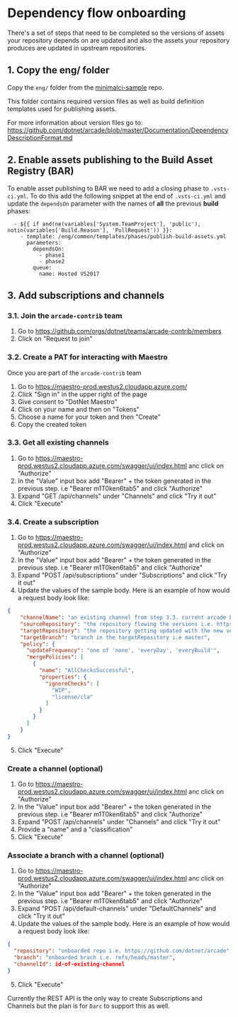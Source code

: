 # Dependency flow onboarding

There's a set of steps that need to be completed so the versions of assets your repository depends on are updated and also the assets your repository produces are updated in upstream repositories.

## 1. Copy the eng/ folder

Copy the `eng/` folder from the [minimalci-sample](https://github.com/dotnet/arcade-minimalci-sample) repo. 

This folder contains required version files as well as build definition templates used for publishing assets.

For more information about version files go to: https://github.com/dotnet/arcade/blob/master/Documentation/DependencyDescriptionFormat.md

## 2. Enable assets publishing to the Build Asset Registry (BAR)

To enable asset publishing to BAR we need to add a closing phase to `.vsts-ci.yml`. To do this add the following snippet at the end of `.vsts-ci.yml` and update the `dependsOn` parameter with the names of **all** the previous **build** phases:

```
  - ${{ if and(ne(variables['System.TeamProject'], 'public'), notin(variables['Build.Reason'], 'PullRequest')) }}:
    - template: /eng/common/templates/phases/publish-build-assets.yml
      parameters:
        dependsOn:
          - phase1
          - phase2
        queue: 
          name: Hosted VS2017
```

## 3. Add subscriptions and channels

### 3.1. Join the `arcade-contrib` team

1. Go to https://github.com/orgs/dotnet/teams/arcade-contrib/members
2. Click on "Request to join"

### 3.2. Create a PAT for interacting with Maestro

Once you are part of the `arcade-contrib` team

1. Go to https://maestro-prod.westus2.cloudapp.azure.com/
2. Click "Sign in" in the upper right of the page
3. Give consent to "DotNet Maestro"
4. Click on your name and then on "Tokens"
5. Choose a name for your token and then "Create"
6. Copy the created token

### 3.3. Get all existing channels

1. Go to https://maestro-prod.westus2.cloudapp.azure.com/swagger/ui/index.html anc click on "Authorize"
2. In the "Value" input box add "Bearer" + the token generated in the previous step. i.e "Bearer m1T0ken6tab5" and click "Authorize"
3. Expand "GET /api/channels" under "Channels" and click "Try it out"
5. Click "Execute"

### 3.4. Create a subscription

1. Go to https://maestro-prod.westus2.cloudapp.azure.com/swagger/ui/index.html and click on "Authorize"
2. In the "Value" input box add "Bearer" + the token generated in the previous step. i.e "Bearer m1T0ken6tab5" and click "Authorize"
3. Expand "POST /api/subscriptions" under "Subscriptions" and click "Try it out"
4. Update the values of the sample body. Here is an example of how would a request body look like:
``` json
{
    "channelName": "an existing channel from step 3.3. current arcade builds output to '.NET Tools - Latest'",
    "sourceRepository": "the repository flowing the versions i.e. https://github.com/dotnet/arcade",
    "targetRepository": "the repository getting updated with the new versions i.e. https://github.com/dotnet/arcade-minimalci-sample",
    "targetBranch": "branch in the targetRepository i.e master",
    "policy": {
      "updateFrequency": "one of 'none', 'everyDay', 'everyBuild'",
      "mergePolicies": [
        {
          "name": "AllChecksSuccessful",
          "properties": {
            "ignoreChecks": [
              "WIP",
              "license/cla"
            ]
          }
        }
      ]
    }
}
```
5. Click "Execute"

### Create a channel (optional)

1. Go to https://maestro-prod.westus2.cloudapp.azure.com/swagger/ui/index.html anc click on "Authorize"
2. In the "Value" input box add "Bearer" + the token generated in the previous step. i.e "Bearer m1T0ken6tab5" and click "Authorize"
3. Expand "POST /api/channels" under "Channels" and click "Try it out"
4. Provide a "name" and a "classification"
5. Click "Execute"

### Associate a branch with a channel (optional)

1. Go to https://maestro-prod.westus2.cloudapp.azure.com/swagger/ui/index.html anc click on "Authorize"
2. In the "Value" input box add "Bearer" + the token generated in the previous step. i.e "Bearer m1T0ken6tab5" and click "Authorize"
3. Expand "POST /api/default-channels" under "DefaultChannels" and click "Try it out"
4. Update the values of the sample body. Here is an example of how would a request body look like:
``` json
{
  "repository": "onboarded repo i.e. https://github.com/dotnet/arcade",
  "branch": "onboarded brach i.e. refs/heads/master",
  "channelId": id-of-existing-channel
}
```
5. Click "Execute"

Currently the REST API is the only way to create Subscriptions and Channels but the plan is for `Darc` to support this as well.
